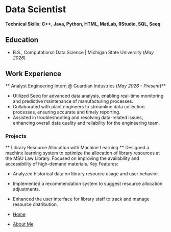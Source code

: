 # Data Scientist  
#### Technical Skills: C++, Java, Python, HTML, MatLab, RStudio, SQL, Seeq

## Education
- B.S., Computational Data Science | Michigan State University (_May 2026_) 

## Work Experience
** Analyst Engineering Intern @ Guardian Industries (_May 2026 - Present_)**
- Utilized Seeq for advanced data analysis, enabling real-time monitoring and predictive maintenance of manufacturing processes.
- Collaborated with plant engineers to streamline data collection processes, ensuring accurate and timely reporting.
- Assisted in troubleshooting and resolving data-related issues, enhancing overall data quality and reliability for the engineering team.

### Projects
** Library Resource Allocation with Machine Learning **
Designed a machine learning system to optimize the allocation of library resources at the MSU Law Library. Focused on improving the availability and accessibility of high-demand materials.
Key Features:
- Analyzed historical data on library resource usage and user behavior.
- Implemented a recommendation system to suggest resource allocation adjustments.
- Enhanced the user interface for library staff to track and manage resource distribution.

- [Home](/)
- [About Me](about.md)
